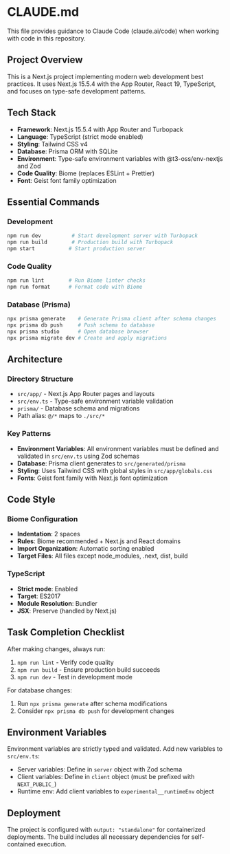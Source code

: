 # CLAUDE.md

This file provides guidance to Claude Code (claude.ai/code) when working with code in this repository.

## Project Overview

This is a Next.js project implementing modern web development best practices. It uses Next.js 15.5.4 with the App Router, React 19, TypeScript, and focuses on type-safe development patterns.

## Tech Stack

- **Framework**: Next.js 15.5.4 with App Router and Turbopack
- **Language**: TypeScript (strict mode enabled)
- **Styling**: Tailwind CSS v4
- **Database**: Prisma ORM with SQLite
- **Environment**: Type-safe environment variables with @t3-oss/env-nextjs and Zod
- **Code Quality**: Biome (replaces ESLint + Prettier)
- **Font**: Geist font family optimization

## Essential Commands

### Development
```bash
npm run dev          # Start development server with Turbopack
npm run build        # Production build with Turbopack
npm start           # Start production server
```

### Code Quality
```bash
npm run lint        # Run Biome linter checks
npm run format      # Format code with Biome
```

### Database (Prisma)
```bash
npx prisma generate    # Generate Prisma client after schema changes
npx prisma db push     # Push schema to database
npx prisma studio      # Open database browser
npx prisma migrate dev # Create and apply migrations
```

## Architecture

### Directory Structure
- `src/app/` - Next.js App Router pages and layouts
- `src/env.ts` - Type-safe environment variable validation
- `prisma/` - Database schema and migrations
- Path alias: `@/*` maps to `./src/*`

### Key Patterns
- **Environment Variables**: All environment variables must be defined and validated in `src/env.ts` using Zod schemas
- **Database**: Prisma client generates to `src/generated/prisma`
- **Styling**: Uses Tailwind CSS with global styles in `src/app/globals.css`
- **Fonts**: Geist font family with Next.js font optimization

## Code Style

### Biome Configuration
- **Indentation**: 2 spaces
- **Rules**: Biome recommended + Next.js and React domains
- **Import Organization**: Automatic sorting enabled
- **Target Files**: All files except node_modules, .next, dist, build

### TypeScript
- **Strict mode**: Enabled
- **Target**: ES2017
- **Module Resolution**: Bundler
- **JSX**: Preserve (handled by Next.js)

## Task Completion Checklist

After making changes, always run:

1. `npm run lint` - Verify code quality
2. `npm run build` - Ensure production build succeeds
3. `npm run dev` - Test in development mode

For database changes:
1. Run `npx prisma generate` after schema modifications
2. Consider `npx prisma db push` for development changes

## Environment Variables

Environment variables are strictly typed and validated. Add new variables to `src/env.ts`:

- Server variables: Define in `server` object with Zod schema
- Client variables: Define in `client` object (must be prefixed with `NEXT_PUBLIC_`)
- Runtime env: Add client variables to `experimental__runtimeEnv` object

## Deployment

The project is configured with `output: "standalone"` for containerized deployments. The build includes all necessary dependencies for self-contained execution.